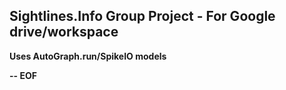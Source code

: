 ## Sightlines.Info Group Project - For Google drive/workspace

**Uses AutoGraph.run/SpikeIO models**




**-- EOF**